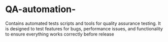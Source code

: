 # QA-automation-
Contains automated tests scripts and tools for quality assurance testing. It is designed to test features for bugs, performance issues, and functionality to ensure everything works correctly before release
